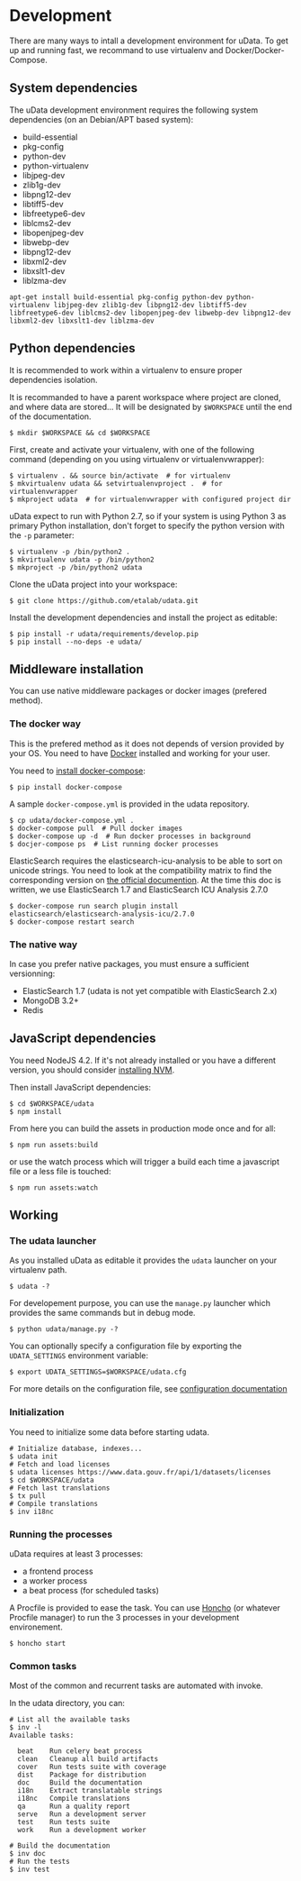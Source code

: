 # Development

There are many ways to intall a development environment for uData.
To get up and running fast, we recommand to use virtualenv and Docker/Docker-Compose.

## System dependencies

The uData development environment requires the following system dependencies
(on an Debian/APT based system):

* build-essential
* pkg-config
* python-dev
* python-virtualenv
* libjpeg-dev
* zlib1g-dev
* libpng12-dev
* libtiff5-dev
* libfreetype6-dev
* liblcms2-dev
* libopenjpeg-dev
* libwebp-dev
* libpng12-dev
* libxml2-dev
* libxslt1-dev
* liblzma-dev

```shell
apt-get install build-essential pkg-config python-dev python-virtualenv libjpeg-dev zlib1g-dev libpng12-dev libtiff5-dev libfreetype6-dev liblcms2-dev libopenjpeg-dev libwebp-dev libpng12-dev libxml2-dev libxslt1-dev liblzma-dev
```

## Python dependencies

It is recommended to work within a virtualenv to ensure proper dependencies isolation.

It is recommanded to have a parent workspace where project are cloned,
and where data are stored...
It will be designated by `$WORKSPACE` until the end of the documentation.

```shell
$ mkdir $WORKSPACE && cd $WORKSPACE
```

First, create and activate your virtualenv, with one of the following command
(depending on you using virtualenv or virtualenvwrapper):

```shell
$ virtualenv . && source bin/activate  # for virtualenv
$ mkvirtualenv udata && setvirtualenvproject .  # for virtualenvwrapper
$ mkproject udata  # for virtualenvwrapper with configured project dir
```

uData expect to run with Python 2.7,
so if your system is using Python 3 as primary Python installation,
don't forget to specify the python version with the `-p` parameter:

```shell
$ virtualenv -p /bin/python2 .
$ mkvirtualenv udata -p /bin/python2
$ mkproject -p /bin/python2 udata
```

Clone the uData project into your workspace:

```shell
$ git clone https://github.com/etalab/udata.git
```

Install the development dependencies and install the project as editable:

```shell
$ pip install -r udata/requirements/develop.pip
$ pip install --no-deps -e udata/
```

## Middleware installation

You can use native middleware packages or docker images (prefered method).

### The docker way

This is the prefered method as it does not depends of version provided by your OS.
You need to have [Docker][] installed and working for your user.

You need to [install docker-compose][docker-compose-install]:

```shell
$ pip install docker-compose
```

A sample `docker-compose.yml` is provided in the udata repository.

```shell
$ cp udata/docker-compose.yml .
$ docker-compose pull  # Pull docker images
$ docker-compose up -d  # Run docker processes in background
$ docjer-compose ps  # List running docker processes
```

ElasticSearch requires the elasticsearch-icu-analysis to be able to sort on unicode strings.
You need to look at the compatibility matrix to find the corresponding version
on [the official documention][analysis-icu].
At the time this doc is written, we use ElasticSearch 1.7 and ElasticSearch ICU Analysis 2.7.0

```shell
$ docker-compose run search plugin install elasticsearch/elasticsearch-analysis-icu/2.7.0
$ docker-compose restart search
```

### The native way

In case you prefer native packages, you must ensure a sufficient versionning:

* ElasticSearch 1.7 (udata is not yet compatible with ElasticSearch 2.x)
* MongoDB 3.2+
* Redis

## JavaScript dependencies

You need NodeJS 4.2. If it's not already installed or you have a different version,
you should consider [installing NVM][nvm-install].

Then install JavaScript dependencies:

```shell
$ cd $WORKSPACE/udata
$ npm install
```

From here you can build the assets in production mode once and for all:

```shell
$ npm run assets:build
```

or use the watch process which will trigger a build each time a javascript file
or a less file is touched:

```shell
$ npm run assets:watch
```

## Working

### The udata launcher

As you installed uData as editable it provides the `udata` launcher on your virtualenv path.

```shell
$ udata -?
```

For developement purpose, you can use the `manage.py` launcher
which provides the same commands but in debug mode.

```shell
$ python udata/manage.py -?
```

You can optionally specify a configuration file by exporting the `UDATA_SETTINGS` environment variable:

```shell
$ export UDATA_SETTINGS=$WORKSPACE/udata.cfg
```

For more details on the configuration file, see [configuration documentation](configuration.md)

### Initialization

You need to initialize some data before starting udata.

```shell
# Initialize database, indexes...
$ udata init
# Fetch and load licenses
$ udata licenses https://www.data.gouv.fr/api/1/datasets/licenses
$ cd $WORKSPACE/udata
# Fetch last translations
$ tx pull
# Compile translations
$ inv i18nc
```

### Running the processes

uData requires at least 3 processes:

* a frontend process
* a worker process
* a beat process (for scheduled tasks)

A Procfile is provided to ease the task.
You can use [Honcho][] (or whatever Procfile manager) to run the 3 processes
in your development environement.

```shell
$ honcho start
```

### Common tasks

Most of the common and recurrent tasks are automated with invoke.

In the udata directory, you can:

```shell
# List all the available tasks
$ inv -l
Available tasks:

  beat    Run celery beat process
  clean   Cleanup all build artifacts
  cover   Run tests suite with coverage
  dist    Package for distribution
  doc     Build the documentation
  i18n    Extract translatable strings
  i18nc   Compile translations
  qa      Run a quality report
  serve   Run a development server
  test    Run tests suite
  work    Run a development worker

# Build the documentation
$ inv doc
# Run the tests
$ inv test
```

[docker]: https://www.docker.com/
[docker-compose-install]: https://docs.docker.com/compose/install/
[honcho]: https://github.com/nickstenning/honcho
[nvm-install]: https://github.com/creationix/nvm#installation
[analysis-icu]: https://github.com/elastic/elasticsearch-analysis-icu

